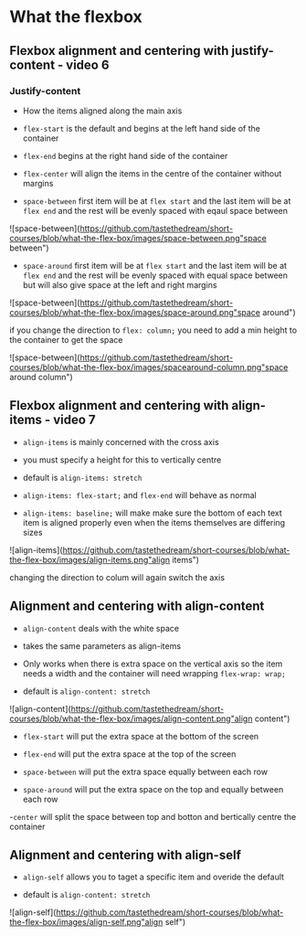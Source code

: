 # What the flexbox

## Flexbox alignment and centering with justify-content - video 6

### Justify-content

- How the items aligned along the main axis

- `flex-start` is the default and begins at the left hand side of the container

- `flex-end` begins at the right hand side of the container

- `flex-center` will align the items in the centre of the container without margins

- `space-between` first item will be at `flex start` and the last item will be at `flex end` and the rest will be evenly spaced with eqaul space between

![space-between](https://github.com/tastethedream/short-courses/blob/what-the-flex-box/images/space-between.png"space between")


- `space-around` first item will be at `flex start` and the last item will be at `flex end` and the rest will be evenly spaced with equal space between but will also give space at the left and right margins

![space-between](https://github.com/tastethedream/short-courses/blob/what-the-flex-box/images/space-around.png"space around")


if you change the direction to `flex: column;` you need to add a min height to the container to get the space

![space-between](https://github.com/tastethedream/short-courses/blob/what-the-flex-box/images/spacearound-column.png"space around column")


##  Flexbox alignment and centering with align-items - video 7

- `align-items` is mainly concerned with the cross axis

- you must specify a height for this to vertically centre

- default is `align-items: stretch`

- `align-items: flex-start;` and `flex-end` will behave as normal

- `align-items: baseline;` will make make sure the bottom of each text item is aligned properly even when the items themselves are differing sizes

![align-items](https://github.com/tastethedream/short-courses/blob/what-the-flex-box/images/align-items.png"align items")

changing the direction to colum will again switch the axis

## Alignment and centering with align-content

- `align-content` deals with the white space 

- takes the same parameters as align-items

- Only works when there is extra space on the vertical axis so the item needs a width and the container will need wrapping `flex-wrap: wrap;`

- default is `align-content: stretch`

![align-content](https://github.com/tastethedream/short-courses/blob/what-the-flex-box/images/align-content.png"align content")

- `flex-start` will put the extra space at the bottom of the screen


- `flex-end` will put the extra space at the top of the screen


- `space-between` will put the extra space equally between each row

- `space-around` will put the extra space on the top and equally between each row

-`center` will split the space between top and botton and bertically centre the container

## Alignment and centering with align-self

- `align-self` allows you to taget a specific item and overide the default

- default is `align-content: stretch`

![align-self](https://github.com/tastethedream/short-courses/blob/what-the-flex-box/images/align-self.png"align self")








